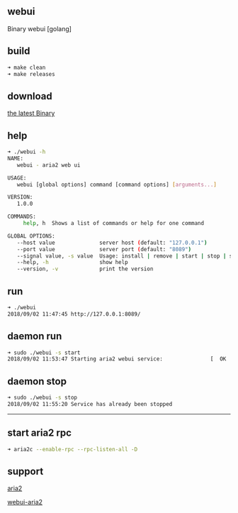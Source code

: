 ## webui

Binary webui [golang]

## build

~~~bash
➜ make clean
➜ make releases
~~~

## download

[the latest Binary](https://github.com/hyxf/webui/releases/latest)

## help

~~~bash
➜ ./webui -h
NAME:
   webui - aria2 web ui

USAGE:
   webui [global options] command [command options] [arguments...]

VERSION:
   1.0.0

COMMANDS:
     help, h  Shows a list of commands or help for one command

GLOBAL OPTIONS:
   --host value              server host (default: "127.0.0.1")
   --port value              server port (default: "8089")
   --signal value, -s value  Usage: install | remove | start | stop | status
   --help, -h                show help
   --version, -v             print the version
~~~

## run

~~~bash
➜ ./webui
2018/09/02 11:47:45 http://127.0.0.1:8089/
~~~

## daemon run

~~~bash
➜ sudo ./webui -s start
2018/09/02 11:53:47 Starting aria2 webui service:				[  OK  ]
~~~

## daemon stop

~~~bash
➜ sudo ./webui -s stop
2018/09/02 11:55:20 Service has already been stopped
~~~

---------------------------------------------------------

## start aria2 rpc

~~~bash
➜ aria2c --enable-rpc --rpc-listen-all -D
~~~

## support

[aria2](https://github.com/aria2/aria2)

[webui-aria2](https://github.com/ziahamza/webui-aria2)



